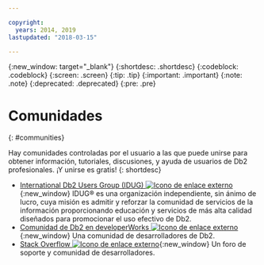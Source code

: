 ```yaml
---

copyright:
  years: 2014, 2019
lastupdated: "2018-03-15"

---
```


<!-- Attribute definitions --> 
{:new_window: target="_blank"}
{:shortdesc: .shortdesc}
{:codeblock: .codeblock}
{:screen: .screen}
{:tip: .tip}
{:important: .important}
{:note: .note}
{:deprecated: .deprecated}
{:pre: .pre}

# Comunidades
{: #communities}

Hay comunidades controladas por el usuario a las que puede unirse para obtener información, tutoriales, discusiones, y ayuda de usuarios de Db2 profesionales. ¡Y unirse es gratis!
{: shortdesc}

* [International Db2 Users Group (IDUG) ![Icono de enlace externo](../../icons/launch-glyph.svg "Icono de enlace externo")](https://www.idug.org/){:new_window} IDUG® es una organización independiente, sin ánimo de lucro, cuya misión es admitir y reforzar la comunidad de servicios de la información proporcionando educación y servicios de más alta calidad diseñados para promocionar el uso efectivo de Db2.
* [Comunidad de Db2 en developerWorks ![Icono de enlace externo](../../icons/launch-glyph.svg "Icono de enlace externo")](https://developer.ibm.com/data/db2/){:new_window} Una comunidad de desarrolladores de Db2.
* [Stack Overflow ![Icono de enlace externo](../../icons/launch-glyph.svg "Icono de enlace externo")](https://stackoverflow.com/users/login?ssrc=anon_ask&returnurl=https%3a%2f%2fstackoverflow.com%2fquestions%2fask%3ftags%3ddashdb){:new_window} Un foro de soporte y comunidad de desarrolladores.
